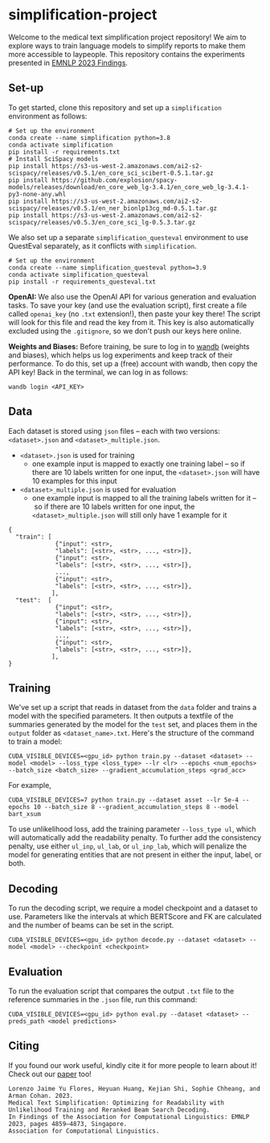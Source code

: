 # simplification-project

Welcome to the medical text simplification project repository! 
We aim to explore ways to train language models to simplify reports to make them more accessible to laypeople.
This repository contains the experiments presented in <a href=https://aclanthology.org/2023.findings-emnlp.322/>EMNLP 2023 Findings</a>.

## Set-up
To get started, clone this repository and set up a `simplification` environment as follows:
```
# Set up the environment
conda create --name simplification python=3.8
conda activate simplification
pip install -r requirements.txt
# Install SciSpacy models
pip install https://s3-us-west-2.amazonaws.com/ai2-s2-scispacy/releases/v0.5.1/en_core_sci_scibert-0.5.1.tar.gz
pip install https://github.com/explosion/spacy-models/releases/download/en_core_web_lg-3.4.1/en_core_web_lg-3.4.1-py3-none-any.whl
pip install https://s3-us-west-2.amazonaws.com/ai2-s2-scispacy/releases/v0.5.1/en_ner_bionlp13cg_md-0.5.1.tar.gz
pip install https://s3-us-west-2.amazonaws.com/ai2-s2-scispacy/releases/v0.5.3/en_core_sci_lg-0.5.3.tar.gz
```

We also set up a separate `simplification_questeval` environment to use QuestEval separately, as it conflicts with `simplification`.

```
# Set up the environment
conda create --name simplification_questeval python=3.9
conda activate simplification_questeval
pip install -r requirements_questeval.txt 
```

<b>OpenAI: </b> We also use the OpenAI API for various generation and evaluation tasks. To save your key (and use the evaluation script), first create a file called `openai_key` (no `.txt` extension!), then paste your key there! The script will look for this file and read the key from it. This key is also automatically excluded using the `.gitignore`, so we don't push our keys here online.

<b>Weights and Biases:</b> Before training, be sure to log in to <a href="https://wandb.ai/">wandb</a> (weights and biases), which helps us log experiments and keep track of their performance. To do this, set up a (free) account with wandb, then copy the API key! Back in the terminal, we can log in as follows:
```
wandb login <API_KEY>
```

## Data
Each dataset is stored using `json` files – each with two versions: `<dataset>.json` and `<dataset>_multiple.json`. 
* `<dataset>.json` is used for training
  * one example input is mapped to exactly one training label – so if there are 10 labels written for one input, the `<dataset>.json` will have 10 examples for this input
* `<dataset>_multiple.json` is used for evaluation
  *  one example input is mapped to all the training labels written for it – so if there are 10 labels written for one input, the `<dataset>_multiple.json` will still only have 1 example for it

```
{
  "train": [
             {"input": <str>,
             "labels": [<str>, <str>, ..., <str>]},
             {"input": <str>,
             "labels": [<str>, <str>, ..., <str>]},
             ...,
             {"input": <str>,
             "labels": [<str>, <str>, ..., <str>]},
            ],
  "test":  [
             {"input": <str>,
             "labels": [<str>, <str>, ..., <str>]},
             {"input": <str>,
             "labels": [<str>, <str>, ..., <str>]},
             ...,
             {"input": <str>,
             "labels": [<str>, <str>, ..., <str>]},
            ],
}
```

## Training

We've set up a script that reads in dataset from the `data` folder and trains a model with the specified parameters.
It then outputs a textfile of the summaries generated by the model for the `test` set, and places them in the `output` folder as `<dataset_name>.txt`.
Here's the structure of the command to train a model:
```
CUDA_VISIBLE_DEVICES=<gpu_id> python train.py --dataset <dataset> --model <model> --loss_type <loss_type> --lr <lr> --epochs <num_epochs> --batch_size <batch_size> --gradient_accumulation_steps <grad_acc> 
```

For example,
```
CUDA_VISIBLE_DEVICES=7 python train.py --dataset asset --lr 5e-4 --epochs 10 --batch_size 8 --gradient_accumulation_steps 8 --model bart_xsum
```
To use unlikelihood loss, add the training parameter `--loss_type ul`, which will automatically add the readability penalty. To further add the consistency penalty, use either `ul_inp`, `ul_lab`, or `ul_inp_lab`, which will penalize the model for generating entities that are not present in either the input, label, or both.

## Decoding
To run the decoding script, we require a model checkpoint and a dataset to use. Parameters like the intervals at which BERTScore and FK are calculated and the number of beams can be set in the script.

```
CUDA_VISIBLE_DEVICES=<gpu_id> python decode.py --dataset <dataset> --model <model> --checkpoint <checkpoint>
```

## Evaluation

To run the evaluation script that compares the output `.txt` file to the reference summaries in the `.json` file, run this command:
```
CUDA_VISIBLE_DEVICES=<gpu_id> python eval.py --dataset <dataset> --preds_path <model predictions>
```

## Citing

If you found our work useful, kindly cite it for more people to learn about it! Check out our <a href=https://aclanthology.org/2023.findings-emnlp.322/>paper</a> too!
```
Lorenzo Jaime Yu Flores, Heyuan Huang, Kejian Shi, Sophie Chheang, and Arman Cohan. 2023.
Medical Text Simplification: Optimizing for Readability with Unlikelihood Training and Reranked Beam Search Decoding.
In Findings of the Association for Computational Linguistics: EMNLP 2023, pages 4859–4873, Singapore.
Association for Computational Linguistics.
```
